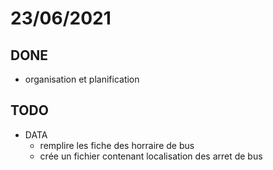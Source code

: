 23/06/2021
==========
DONE
----
* organisation et planification

TODO 
----
* DATA
  * remplire les fiche des horraire de bus
  * crée un fichier contenant localisation des arret de bus 